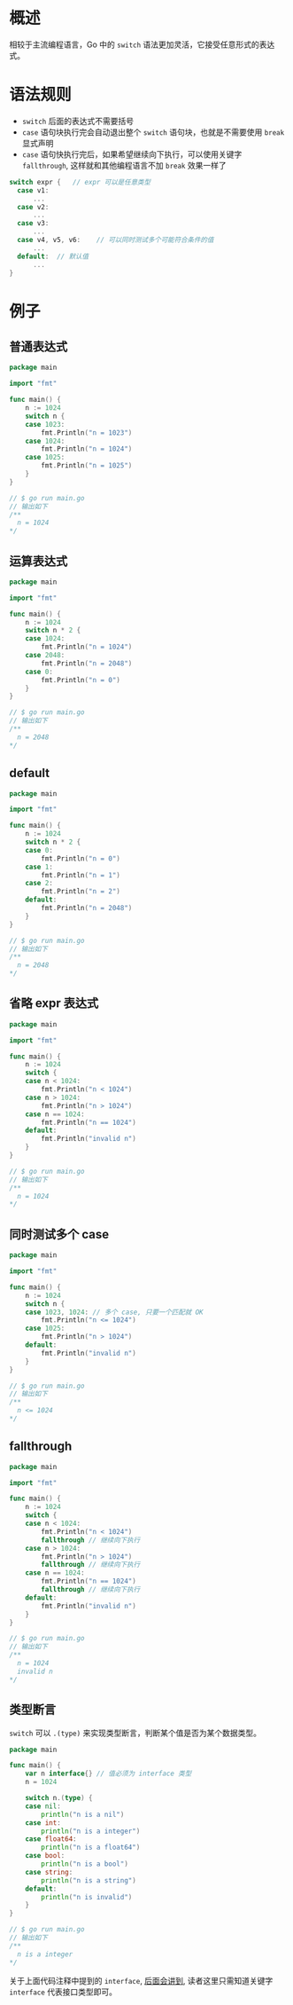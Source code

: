 # 概述

相较于主流编程语言，Go 中的 `switch` 语法更加灵活，它接受任意形式的表达式。

# 语法规则

- `switch` 后面的表达式不需要括号
- `case` 语句块执行完会自动退出整个 `switch` 语句块，也就是不需要使用 `break` 显式声明
- `case` 语句快执行完后，如果希望继续向下执行，可以使用关键字 `fallthrough`, 这样就和其他编程语言不加 `break` 效果一样了

```go
switch expr {   // expr 可以是任意类型
  case v1:
      ...
  case v2:
      ...
  case v3:
      ...
  case v4, v5, v6:    // 可以同时测试多个可能符合条件的值
      ...
  default:  // 默认值
      ...
}
```

# 例子

## 普通表达式

```go
package main

import "fmt"

func main() {
	n := 1024
	switch n {
	case 1023:
		fmt.Println("n = 1023")
	case 1024:
		fmt.Println("n = 1024")
	case 1025:
		fmt.Println("n = 1025")
	}
}

// $ go run main.go
// 输出如下 
/**
  n = 1024
*/
```

## 运算表达式

```go
package main

import "fmt"

func main() {
	n := 1024
	switch n * 2 {
	case 1024:
		fmt.Println("n = 1024")
	case 2048:
		fmt.Println("n = 2048")
	case 0:
		fmt.Println("n = 0")
	}
}

// $ go run main.go
// 输出如下 
/**
  n = 2048
*/
```

## default

```go
package main

import "fmt"

func main() {
	n := 1024
	switch n * 2 {
	case 0:
		fmt.Println("n = 0")
	case 1:
		fmt.Println("n = 1")
	case 2:
		fmt.Println("n = 2")
	default:
		fmt.Println("n = 2048")
	}
}

// $ go run main.go
// 输出如下 
/**
  n = 2048
*/
```

## 省略 expr 表达式

```go
package main

import "fmt"

func main() {
	n := 1024
	switch {
	case n < 1024:
		fmt.Println("n < 1024")
	case n > 1024:
		fmt.Println("n > 1024")
	case n == 1024:
		fmt.Println("n == 1024")
	default:
		fmt.Println("invalid n")
	}
}

// $ go run main.go
// 输出如下 
/**
  n = 1024
*/
```

## 同时测试多个 case

```go
package main

import "fmt"

func main() {
	n := 1024
	switch n {
	case 1023, 1024: // 多个 case, 只要一个匹配就 OK
		fmt.Println("n <= 1024")
	case 1025:
		fmt.Println("n > 1024")
	default:
		fmt.Println("invalid n")
	}
}

// $ go run main.go
// 输出如下 
/**
  n <= 1024
*/
```

## fallthrough

```go
package main

import "fmt"

func main() {
	n := 1024
	switch {
	case n < 1024:
		fmt.Println("n < 1024")
		fallthrough // 继续向下执行
	case n > 1024:
		fmt.Println("n > 1024")
		fallthrough // 继续向下执行
	case n == 1024:
		fmt.Println("n == 1024")
		fallthrough // 继续向下执行
	default:
		fmt.Println("invalid n")
	}
}

// $ go run main.go
// 输出如下 
/**
  n = 1024
  invalid n
*/
```

## 类型断言

`switch` 可以 `.(type)` 来实现类型断言，判断某个值是否为某个数据类型。

```go
package main

func main() {
	var n interface{} // 值必须为 interface 类型
	n = 1024

	switch n.(type) {
	case nil:
		println("n is a nil")
	case int:
		println("n is a integer")
	case float64:
		println("n is a float64")
	case bool:
		println("n is a bool")
	case string:
		println("n is a string")
	default:
		println("n is invalid")
	}
}

// $ go run main.go
// 输出如下 
/**
  n is a integer
*/
```

关于上面代码注释中提到的 `interface`, [后面会讲到](interface.md), 读者这里只需知道关键字 `interface` 代表接口类型即可。